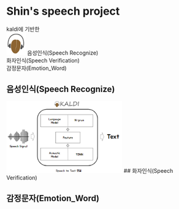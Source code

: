 # Shin's speech project
kaldi에 기반한  
<img src="/img/kaldi.png" width="10%">
음성인식(Speech Recognize)  
화자인식(Speech Verification)  
감정문자(Emotion_Word)  




## 음성인식(Speech Recognize)
<img src="/img/Speech_Recognition.png" width="60%">
## 화자인식(Speech Verification)

## 감정문자(Emotion_Word)
